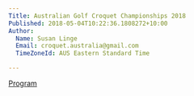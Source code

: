 ```yaml
---
Title: Australian Golf Croquet Championships 2018
Published: 2018-05-04T10:22:36.1808272+10:00
Author:
  Name: Susan Linge
  Email: croquet.australia@gmail.com
  TimeZoneId: AUS Eastern Standard Time

---
```

[Program](/2018-Program-Aust-GC-Open-Cairnlea---final.docx)